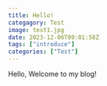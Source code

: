 ```yaml
---
title: Hello!
categagory: Test
image: test1.jpg
date: 2023-12-06T09:01:58Z
tags: ["introduce"]
categories: ["Test"]
---
```

Hello, Welcome to my blog!